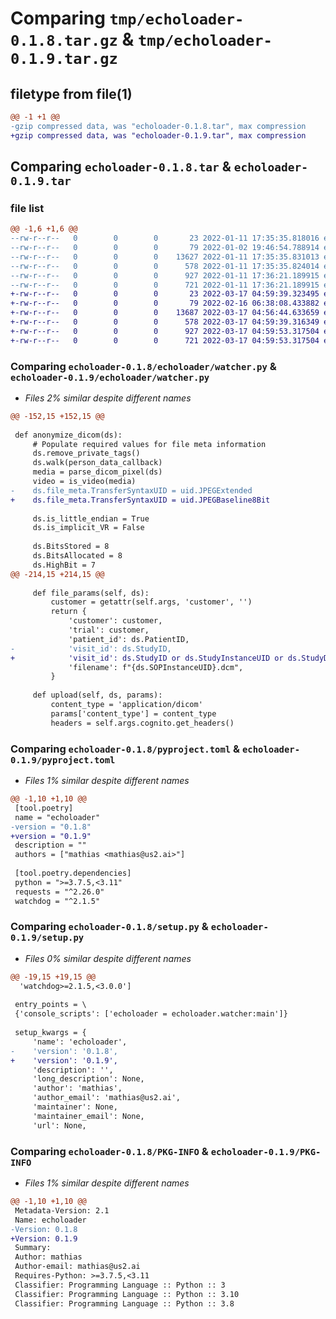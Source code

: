 # Comparing `tmp/echoloader-0.1.8.tar.gz` & `tmp/echoloader-0.1.9.tar.gz`

## filetype from file(1)

```diff
@@ -1 +1 @@
-gzip compressed data, was "echoloader-0.1.8.tar", max compression
+gzip compressed data, was "echoloader-0.1.9.tar", max compression
```

## Comparing `echoloader-0.1.8.tar` & `echoloader-0.1.9.tar`

### file list

```diff
@@ -1,6 +1,6 @@
--rw-r--r--   0        0        0       23 2022-01-11 17:35:35.818016 echoloader-0.1.8/echoloader/__init__.py
--rw-r--r--   0        0        0       79 2022-01-02 19:46:54.788914 echoloader-0.1.8/echoloader/__main__.py
--rw-r--r--   0        0        0    13627 2022-01-11 17:35:35.831013 echoloader-0.1.8/echoloader/watcher.py
--rw-r--r--   0        0        0      578 2022-01-11 17:35:35.824014 echoloader-0.1.8/pyproject.toml
--rw-r--r--   0        0        0      927 2022-01-11 17:36:21.189915 echoloader-0.1.8/setup.py
--rw-r--r--   0        0        0      721 2022-01-11 17:36:21.189915 echoloader-0.1.8/PKG-INFO
+-rw-r--r--   0        0        0       23 2022-03-17 04:59:39.323495 echoloader-0.1.9/echoloader/__init__.py
+-rw-r--r--   0        0        0       79 2022-02-16 06:38:08.433882 echoloader-0.1.9/echoloader/__main__.py
+-rw-r--r--   0        0        0    13687 2022-03-17 04:56:44.633659 echoloader-0.1.9/echoloader/watcher.py
+-rw-r--r--   0        0        0      578 2022-03-17 04:59:39.316349 echoloader-0.1.9/pyproject.toml
+-rw-r--r--   0        0        0      927 2022-03-17 04:59:53.317504 echoloader-0.1.9/setup.py
+-rw-r--r--   0        0        0      721 2022-03-17 04:59:53.317504 echoloader-0.1.9/PKG-INFO
```

### Comparing `echoloader-0.1.8/echoloader/watcher.py` & `echoloader-0.1.9/echoloader/watcher.py`

 * *Files 2% similar despite different names*

```diff
@@ -152,15 +152,15 @@
 
 def anonymize_dicom(ds):
     # Populate required values for file meta information
     ds.remove_private_tags()
     ds.walk(person_data_callback)
     media = parse_dicom_pixel(ds)
     video = is_video(media)
-    ds.file_meta.TransferSyntaxUID = uid.JPEGExtended
+    ds.file_meta.TransferSyntaxUID = uid.JPEGBaseline8Bit
 
     ds.is_little_endian = True
     ds.is_implicit_VR = False
 
     ds.BitsStored = 8
     ds.BitsAllocated = 8
     ds.HighBit = 7
@@ -214,15 +214,15 @@
 
     def file_params(self, ds):
         customer = getattr(self.args, 'customer', '')
         return {
             'customer': customer,
             'trial': customer,
             'patient_id': ds.PatientID,
-            'visit_id': ds.StudyID,
+            'visit_id': ds.StudyID or ds.StudyInstanceUID or ds.StudyDate or 'No Study ID',
             'filename': f"{ds.SOPInstanceUID}.dcm",
         }
 
     def upload(self, ds, params):
         content_type = 'application/dicom'
         params['content_type'] = content_type
         headers = self.args.cognito.get_headers()
```

### Comparing `echoloader-0.1.8/pyproject.toml` & `echoloader-0.1.9/pyproject.toml`

 * *Files 1% similar despite different names*

```diff
@@ -1,10 +1,10 @@
 [tool.poetry]
 name = "echoloader"
-version = "0.1.8"
+version = "0.1.9"
 description = ""
 authors = ["mathias <mathias@us2.ai>"]
 
 [tool.poetry.dependencies]
 python = ">=3.7.5,<3.11"
 requests = "^2.26.0"
 watchdog = "^2.1.5"
```

### Comparing `echoloader-0.1.8/setup.py` & `echoloader-0.1.9/setup.py`

 * *Files 0% similar despite different names*

```diff
@@ -19,15 +19,15 @@
  'watchdog>=2.1.5,<3.0.0']
 
 entry_points = \
 {'console_scripts': ['echoloader = echoloader.watcher:main']}
 
 setup_kwargs = {
     'name': 'echoloader',
-    'version': '0.1.8',
+    'version': '0.1.9',
     'description': '',
     'long_description': None,
     'author': 'mathias',
     'author_email': 'mathias@us2.ai',
     'maintainer': None,
     'maintainer_email': None,
     'url': None,
```

### Comparing `echoloader-0.1.8/PKG-INFO` & `echoloader-0.1.9/PKG-INFO`

 * *Files 1% similar despite different names*

```diff
@@ -1,10 +1,10 @@
 Metadata-Version: 2.1
 Name: echoloader
-Version: 0.1.8
+Version: 0.1.9
 Summary: 
 Author: mathias
 Author-email: mathias@us2.ai
 Requires-Python: >=3.7.5,<3.11
 Classifier: Programming Language :: Python :: 3
 Classifier: Programming Language :: Python :: 3.10
 Classifier: Programming Language :: Python :: 3.8
```


